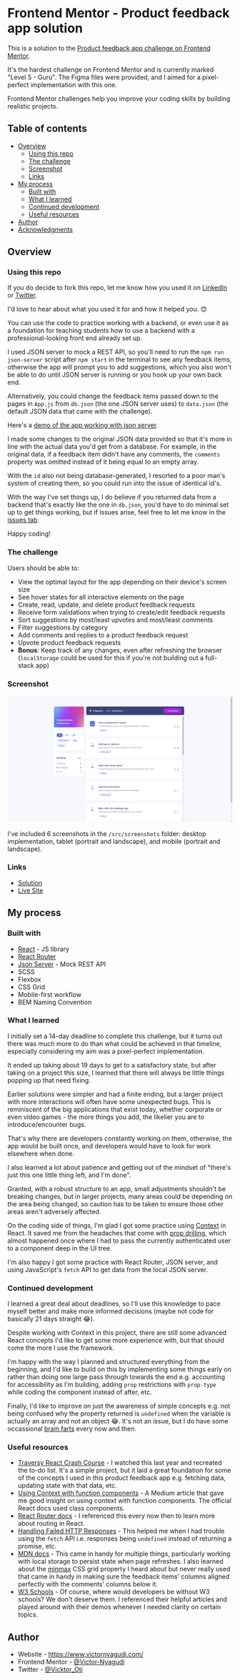 # Frontend Mentor - Product feedback app solution

This is a solution to the [Product feedback app challenge on Frontend Mentor](https://www.frontendmentor.io/challenges/product-feedback-app-wbvUYqjR6). 

It's the hardest challenge on Frontend Mentor and is currently marked "Level 5 - Guru". The Figma files were provided, and I aimed for a pixel-perfect implementation with this one.  

Frontend Mentor challenges help you improve your coding skills by building realistic projects.

## Table of contents

- [Overview](#overview)
  - [Using this repo](#using-this-repo)
  - [The challenge](#the-challenge)
  - [Screenshot](#screenshot)
  - [Links](#links)
- [My process](#my-process)
  - [Built with](#built-with)
  - [What I learned](#what-i-learned)
  - [Continued development](#continued-development)
  - [Useful resources](#useful-resources)
- [Author](#author)
- [Acknowledgments](#acknowledgments)

## Overview

### Using this repo

If you do decide to fork this repo, let me know how you used it on [LinkedIn](https://www.linkedin.com/in/victor-nyagudi-016063148/) or [Twitter](https://twitter.com/Vicktor_Oti). 

I'd love to hear about what you used it for and how it helped you. 😊

You can use the code to practice working with a backend, or even use it as a foundation for teaching students how to use a backend with a professional-looking front end already set up.

I used JSON server to mock a REST API, so you'll need to run the `npm run json-server` script after `npm start` in the terminal to see any feedback items, otherwise the app will prompt you to add suggestions, which you also won't be able to do until JSON server is running or you hook up your own back end.

Alternatively, you could change the feedback items passed down to the pages in `App.js` from `db.json` (the one JSON server uses) to `data.json` (the default JSON data that came with the challenge).

Here's a [demo of the app working with json server](https://youtu.be/4LcdKqsm5e0).

I made some changes to the original JSON data provided so that it's more in line with the actual data you'd get from a database. For example, in the original data, if a feedback item didn't have any comments, the `comments` property was omitted instead of it being equal to an empty array.

With the `id` also not being database-generated, I resorted to a poor man's system of creating them, so you could run into the issue of identical id's.

With the way I've set things up, I do believe if you returned data from a backend that's exactly like the one in `db.json`, you'd have to do minimal set up to get things working, but if issues arise, feel free to let me know in the [issues tab](https://github.com/Victor-Nyagudi/product-feedback-app-react/issues).

Happy coding!

### The challenge

Users should be able to:

- View the optimal layout for the app depending on their device's screen size
- See hover states for all interactive elements on the page
- Create, read, update, and delete product feedback requests
- Receive form validations when trying to create/edit feedback requests
- Sort suggestions by most/least upvotes and most/least comments
- Filter suggestions by category
- Add comments and replies to a product feedback request
- Upvote product feedback requests
- **Bonus**: Keep track of any changes, even after refreshing the browser (`localStorage` could be used for this if you're not building out a full-stack app)

### Screenshot

![](./src/screenshots/product-feedback-app-desktop.png)

I've included 6 screenshots in the `/src/screenshots` folder: desktop implementation, tablet (portrait and landscape), and mobile (portrait and landscape).

### Links

- [Solution](https://www.frontendmentor.io/solutions/product-feedback-app--J1n6KJ6Bs)
- [Live Site](https://react-product-feedback-app.netlify.app/)

## My process

### Built with

- [React](https://reactjs.org/) - JS library
- [React Router](https://reactrouter.com/en/main)
- [Json Server](https://www.npmjs.com/package/json-server#https) - Mock REST API
- SCSS
- Flexbox
- CSS Grid
- Mobile-first workflow
- BEM Naming Convention

### What I learned

I initially set a 14-day deadline to complete this challenge, but it turns out there was much more to do than what could be achieved in that timeline, especially considering my aim was a pixel-perfect implementation.

It ended up taking about 19 days to get to a satisfactory state, but after taking on a project this size, I learned that there will always be little things popping up that need fixing. 

Earlier solutions were simpler and had a finite ending, but a larger project with more interactions will often have some unexpected bugs. This is reminiscent of the big applications that exist today, whether corporate or even video games - the more things you add, the likelier you are to introduce/encounter bugs.

That's why there are developers constantly working on them, otherwise, the app would be built once, and developers would have to look for work elsewhere when done. 

I also learned a lot about patience and getting out of the mindset of "there's just this one little thing left, and I'm done". 

Granted, with a robust structure to an app, small adjustments shouldn't be breaking changes, but in larger projects, many areas could be depending on the area being changed, so caution has to be taken to ensure those other areas aren't adversely affected.

On the coding side of things, I'm glad I got some practice using [Context](https://reactjs.org/docs/context.html#consuming-multiple-contexts) in React. It saved me from the headaches that come with [prop drilling](https://www.geeksforgeeks.org/what-is-prop-drilling-and-how-to-avoid-it/), which almost happened once where I had to pass the currently authenticated user to a component deep in the UI tree. 

I'm also happy I got some practice with React Router, JSON server, and using JavaScript's `fetch` API to get data from the local JSON server. 

### Continued development

I learned a great deal about deadlines, so I'll use this knowledge to pace myself better and make more informed decisions (maybe not code for basically 21 days straight 😂). 

Despite working with Context in this project, there are still some advanced React concepts I'd like to get some more experience with, but that should come the more I use the framework.

I'm happy with the way I planned and structured everything from the beginning, and I'd like to build on this by implementing some things early on rather than doing one large pass through towards the end e.g. accounting for accessibility as I'm building, adding `prop` restrictions with `prop-type` while coding the component instead of after, etc.

Finally, I'd like to improve on just the awareness of simple concepts e.g. not being confused why the property returned is `undefined` when the variable is actually an array and not an object 😂. It's not an issue, but I do have some occassional [brain farts](https://www.dictionary.com/browse/brain-fart) every now and then.

### Useful resources

- [Traversy React Crash Course](https://www.youtube.com/watch?v=w7ejDZ8SWv8&t=5511s) - I watched this last year and recreated the to-do list. It's a simple project, but it laid a great foundation for some of the concepts I used in this product feedback app e.g. fetching data, updating state with that data, etc.
- [Using Context with function components](https://medium.com/@danfyfe/using-react-context-with-functional-components-153cbd9ba214) - A Medium article that gave me good insight on using context with function components. The official React docs used class components. 
- [React Router docs](https://reactrouter.com/en/main) - I referenced this every now then to learn more about routing in React.
- [Handling Failed HTTP Responses](https://www.tjvantoll.com/2015/09/13/fetch-and-errors/) - This helped me when I had trouble using the `fetch` API i.e. responses being `undefined` instead of returning a promise, etc.
- [MDN docs](https://developer.mozilla.org/en-US/docs/Web/API/Storage/getItem) - This came in handy for multiple things, particularly working with local storage to persist state when page refreshes. I also learned about the [minmax](https://developer.mozilla.org/en-US/docs/Web/CSS/minmax) CSS grid property I heard about but never really used that came in handy in making sure the feedback items' columns aligned perfectly with the comments' columns below it.
- [W3 Schools](https://www.w3schools.com/) - Of course, where would developers be without W3 schools? We don't deserve them. I referenced their helpful articles and played around with their demos whenever I needed clarity on certain topics.

## Author

- Website - https://www.victornyagudi.com/
- Frontend Mentor - [@Victor-Nyagudi](https://www.frontendmentor.io/profile/Victor-Nyagudi)
- Twitter - [@Vicktor_Oti](https://twitter.com/Vicktor_Oti)
